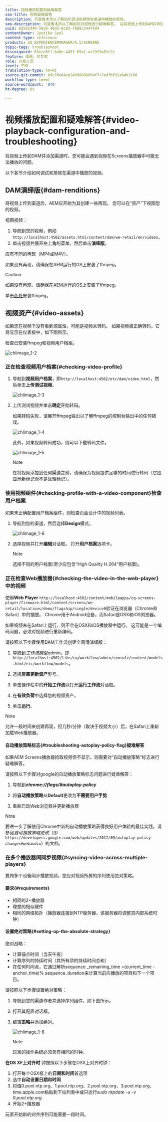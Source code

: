 ```yaml
---
title: 视频播放配置和疑难解答
seo-title: 视频疑难解答
description: 可查看本页以了解如何调试和排除在渠道中播放的视频。
seo-description: 可查看本页以了解如何对视频进行疑难解答。 在将视频上传到DAM并添加渠道时，您可能会遇到视频在Screens播放器中可能无法播放的问题，本节将介绍如何调试和解决在渠道中播放的视频的问题。
uuid: 825b2440-5626-40d5-8c93-7689c24474d4
contentOwner: Jyotika Syal
content-type: reference
products: SG_EXPERIENCEMANAGER/6.5/SCREENS
topic-tags: troubleshoot
discoiquuid: 65ecc6f1-ba0e-443f-85a1-ac19f9a52c2c
feature: 渠道，交互式
role: 开发人员
level: 中间
translation-type: tm+mt
source-git-commit: 89c70e64ce1409888800af7c7edfbf92ab4b2c68
workflow-type: tm+mt
source-wordcount: '848'
ht-degree: 0%

---
```



# 视频播放配置和疑难解答{#video-playback-configuration-and-troubleshooting}

将视频上传到DAM并添加渠道时，您可能会遇到视频在Screens播放器中可能无法播放的问题。

以下各节介绍如何调试和排除在渠道中播放的视频。

## DAM演绎版{#dam-renditions}

将视频上传到渠道后，AEM应开始为其创建一些再现。 您可以在“资产”下视图您的视频。

视图视频：

1. 导航到您的视频，例如`http://localhost:4502/assets.html/content/dam/we-retail/en/videos`。
1. 单击视频并展开左上角的菜单，然后单击&#x200B;**演绎版**。

应有不同的再现（MP4或M4V）。

如果没有再现，请确保在AEM运行的OS上安装了ffmpeg。

>[!CAUTION]
>
>如果没有再现，请确保在AEM运行的OS上安装了ffmpeg。
>
>单击[此处](https://www.ffmpeg.org/download.html)安装ffmpeg。

## 视频资产{#video-assets}

如果您在视频下没有看到源属性，可能是视频未转码。 如果视频被正确转码，它将显示在仪表板中，如下图所示。

检查已安装ffmpeg和视频用户档案。

![chlimage_1-2](assets/chlimage_1-2.png)

### 正在检查视频用户档案{#checking-video-profile}

1. 导航到&#x200B;**视频用户档案**，即`http://localhost:4502/etc/dam/video.html`，然后单击&#x200B;**上传测试视频**。

   ![chlimage_1-3](assets/chlimage_1-3.png)

1. 上传测试视频并单击&#x200B;**确定**&#x200B;开始转码。

   如果转码失败，请展开ffmpeg输出以了解ffmpeg的控制台输出中的任何错误。

   ![chlimage_1-4](assets/chlimage_1-4.png)

   此外，如果视频转码成功，则可以下载转码文件。

   ![chlimage_1-5](assets/chlimage_1-5.png)

   >[!NOTE]
   >
   >在将视频添加到任何渠道之前，请确保为视频提供足够的时间进行转码（它应显示新标记而不是处理标记）。

### 使用视频组件{#checking-profile-with-a-video-component}检查用户档案

如果未正确配置用户档案组件，则检查页面设计中的视频列表。

1. 导航到您的渠道，然后选择&#x200B;**Design**&#x200B;模式。

   ![chlimage_1-6](assets/chlimage_1-6.png)

1. 选择视频并打开&#x200B;**编辑**&#x200B;对话框。 打开&#x200B;**用户档案**&#x200B;选项卡。

   >[!NOTE]
   >选择不同的用户档案(至少应包含“High Quality H.264”用户档案)。

### 正在检查Web播放器{#checking-the-video-in-the-web-player}中的视频

使用&#x200B;**Web Player** `http://localhost:4502/content/mobileapps/cq-screens-player/firmware.html/content/screens/we-retail/locations/demo/flagship/single/device0`验证在浏览器（Chrome和Safari）中的播放。 Chrome用于Android设备，而Safari是OSX和iOS浏览器。

如果视频未在Safari上运行，则不会在OSX和iOS播放器中运行。 这可能是一个编码问题，必须对视频进行重新编码。

请按照以下步骤使用DAM工作流创建全高清演绎版：

1. 导航到&#x200B;*工作流模型admin*，即`http://localhost:4502/libs/cq/workflow/admin/console/content/models.html/etc/workflow/models`。
1. 选择&#x200B;**屏幕更新资产**&#x200B;型号。
1. 单击操作栏中的&#x200B;**开始工作流**&#x200B;以打开&#x200B;**运行工作流**&#x200B;对话框。

1. 在&#x200B;**有效负荷**&#x200B;中选择您的视频资产。
1. 单击&#x200B;**运行**。

>[!NOTE]
>
>允许一段时间来创建再现，但几秒/分钟（取决于视频大小）后，在Safari上重新加载Web播放器。

#### 自动播放策略标志{#troubleshooting-autoplay-policy-flag}疑难解答

如果AEM Screens播放器拾取视频但不显示，则需要对“自动播放策略”标志进行疑难解答。

请按照以下步骤对google的自动播放策略标志问题进行疑难解答：

1. 导航到&#x200B;***chrome://flags/#autoplay-policy***
1. 将&#x200B;**自动播放策略**&#x200B;从&#x200B;**Default**&#x200B;更改为&#x200B;**不需要用户手势**

1. 重新启动Web浏览器并更新播放器

>[!NOTE]
>
>要进一步了解使用Chrome中新的自动播放策略获得良好用户体验的最佳实践，请参阅&#x200B;*自动播放策略更改*（即`https://developers.google.com/web/updates/2017/09/autoplay-policy-changes#webaudio`）的文档。

### 在多个播放器间同步视频{#syncing-video-across-multiple-players}

要跨多个设备同步播放视频，您应对视频所属的序列使用绝对策略。

#### 要求{#requirements}

* 相同的2+播放器
* 理想的相似硬件
* 相同的网络拓扑（播放器连接到NTP服务器，该服务器将调整其内部系统时钟）

#### 设置绝对策略{#setting-up-the-absolute-strategy}

绝对战略：

* 计算锚点时间（当天午夜）
* 计算序列的持续时间（其所有项的持续时间总和）
* 在任何时间点，它通过解析sequence _remaining_time =(current_time - anchor_time)% sequence_duration来计算当前应播放的项目和下一个项目。

请按照以下步骤设置绝对策略：

1. 导航到您的渠道作者并选择序列组件，如下图所示。
1. 打开其配置对话框。
1. 编辑&#x200B;**策略**&#x200B;并添加绝对。

   ![chlimage_1-8](assets/chlimage_1-8.png)

   >[!NOTE]
   >玩家的操作系统必须具有相同的时钟。

**在OS XF上对齐时** 钟按照以下步骤在OSX上对齐时钟：

1. 打开每个OSX框上的&#x200B;**日期和时间**&#x200B;首选项
1. 选中&#x200B;**自动设置日期和时间**
1. 将值0.pool.ntp.org、1.pool.ntp.org、2.pool.ntp.org、3.pool.ntp.org、time.apple.com粘贴到下拉列表中或只运行&#x200B;*sudo ntpdate -u -v 0.pool.ntp.org*
1. 开始2+播放器

玩家开始新的对齐序列可能需要一段时间。

